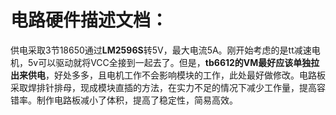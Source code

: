 # 电路硬件描述文档：

供电采取3节18650通过**LM2596S**转5V，最大电流5A。刚开始考虑的是tt减速电机，5v可以驱动就将VCC全接到一起去了。但是，**tb6612的VM最好应该单独拉出来供电**，好处多多，且电机工作不会影响模块的工作，此处最好做修改。电路板采取焊排针排母，现成模块直插的方法，在实力不足的情况下减少工作量，提高容错率。制作电路板减小了体积，提高了稳定性，简易高效。